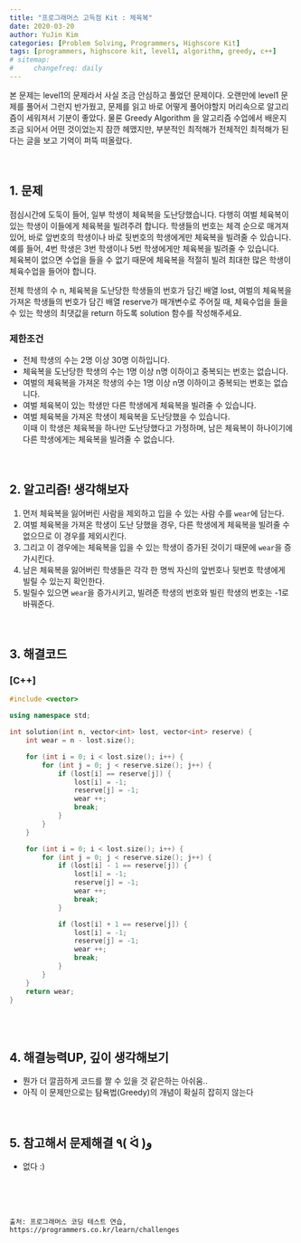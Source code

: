 ```yaml
---
title: "프로그래머스 고득점 Kit : 체육복"
date: 2020-03-20
author: YuJin Kim
categories: [Problem Solving, Programmers, Highscore Kit]
tags: [programmers, highscore kit, level1, algorithm, greedy, c++]
# sitemap:
#     changefreq: daily
---
```


본 문제는 level1의 문제라서 사실 조금 안심하고 풀었던 문제이다. 오랜만에 level1 문제를 풀어서 그런지 반가웠고, 문제를 읽고 바로 어떻게 풀어야할지 머리속으로 알고리즘이 세워져서 기분이 좋았다. 물론 Greedy Algorithm 을 알고리즘 수업에서 배운지 조금 되어서 어떤 것이었는지 잠깐 헤맸지만, 부분적인 최적해가 전체적인 최적해가 된다는 글을 보고 기억이 퍼뜩 떠올랐다.  
<br/>
<br/>

## 1. 문제

점심시간에 도둑이 들어, 일부 학생이 체육복을 도난당했습니다. 다행히 여벌 체육복이 있는 학생이 이들에게 체육복을 빌려주려 합니다. 학생들의 번호는 체격 순으로 매겨져 있어, 바로 앞번호의 학생이나 바로 뒷번호의 학생에게만 체육복을 빌려줄 수 있습니다.  
예를 들어, 4번 학생은 3번 학생이나 5번 학생에게만 체육복을 빌려줄 수 있습니다.  
체육복이 없으면 수업을 들을 수 없기 때문에 체육복을 적절히 빌려 최대한 많은 학생이 체육수업을 들어야 합니다.

전체 학생의 수 n, 체육복을 도난당한 학생들의 번호가 담긴 배열 lost, 여벌의 체육복을 가져온 학생들의 번호가 담긴 배열 reserve가 매개변수로 주어질 때, 체육수업을 들을 수 있는 학생의 최댓값을 return 하도록 solution 함수를 작성해주세요.

### 제한조건

- 전체 학생의 수는 2명 이상 30명 이하입니다.
- 체육복을 도난당한 학생의 수는 1명 이상 n명 이하이고 중복되는 번호는 없습니다.
- 여벌의 체육복을 가져온 학생의 수는 1명 이상 n명 이하이고 중복되는 번호는 없습니다.
- 여벌 체육복이 있는 학생만 다른 학생에게 체육복을 빌려줄 수 있습니다.
- 여벌 체육복을 가져온 학생이 체육복을 도난당했을 수 있습니다.  
  이때 이 학생은 체육복을 하나만 도난당했다고 가정하며, 남은 체육복이 하나이기에 다른 학생에게는 체육복을 빌려줄 수 없습니다.
  <br/><br/><br/>

## 2. 알고리즘! 생각해보자

1. 먼저 체육복을 잃어버린 사람을 제외하고 입을 수 있는 사람 수를 `wear`에 담는다.
2. 여벌 체육복을 가져온 학생이 도난 당했을 경우, 다른 학생에게 체육복을 빌려줄 수 없으므로 이 경우를 제외시킨다.
3. 그리고 이 경우에는 체육복을 입을 수 있는 학생이 증가된 것이기 때문에 `wear`을 증가시킨다.
4. 남은 체육복을 잃어버린 학생들은 각각 한 명씩 자신의 앞번호나 뒷번호 학생에게 빌릴 수 있는지 확인한다.
5. 빌릴수 있으면 `wear`을 증가시키고, 빌려준 학생의 번호와 빌린 학생의 번호는 -1로 바꿔준다.  
   <br/><br/>

## 3. 해결코드

### [C++]

```c++
#include <vector>

using namespace std;

int solution(int n, vector<int> lost, vector<int> reserve) {
    int wear = n - lost.size();

    for (int i = 0; i < lost.size(); i++) {
        for (int j = 0; j < reserve.size(); j++) {
            if (lost[i] == reserve[j]) {
                lost[i] = -1;
                reserve[j] = -1;
                wear ++;
                break;
            }
        }
    }

    for (int i = 0; i < lost.size(); i++) {
        for (int j = 0; j < reserve.size(); j++) {
            if (lost[i] - 1 == reserve[j]) {
                lost[i] = -1;
                reserve[j] = -1;
                wear ++;
                break;
            }

            if (lost[i] + 1 == reserve[j]) {
                lost[i] = -1;
                reserve[j] = -1;
                wear ++;
                break;
            }
        }
    }
    return wear;
}
```

<br/><br/>

## 4. 해결능력UP, 깊이 생각해보기

- 뭔가 더 깔끔하게 코드를 짤 수 있을 것 같은하는 아쉬움..
- 아직 이 문제만으로는 탐욕법(Greedy)의 개념이 확실히 잡히지 않는다
  <br/><br/><br/>

## 5. 참고해서 문제해결 ٩( ᐛ )و

- 없다 :)

<br/><br/><br/>

```
출처: 프로그래머스 코딩 테스트 연습, https://programmers.co.kr/learn/challenges
```
